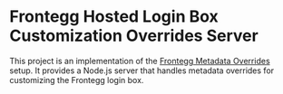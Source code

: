 # Frontegg Hosted Login Box Customization Overrides Server

This project is an implementation of the [Frontegg Metadata Overrides](https://docs.frontegg.com/docs/hosted-and-embedded-setup#getting-started-with-metadataoverrides) setup. It provides a Node.js server that handles metadata overrides for customizing the Frontegg login box.

